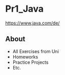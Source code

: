 # Pr1_Java
 
https://www.java.com/de/

## About
- All Exercises from Uni 
- Homeworks 
- Practice Projects
- Etc.
